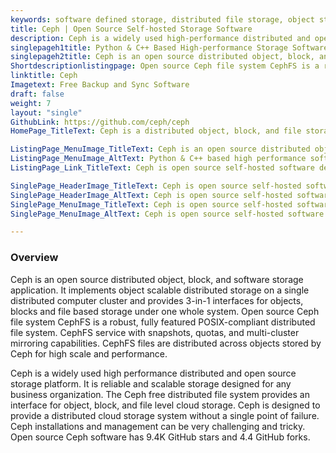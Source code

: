 ```yaml
---
keywords: software defined storage, distributed file storage, object storage system, ceph storage cluster, sds storage, software defined storage solution, open source sds, ceph distributed file system
title: Ceph | Open Source Self-hosted Storage Software
description: Ceph is a widely used high-performance distributed and open source storage platform. It is a reliable and scalable storage tool for any business organization.
singlepageh1title: Python & C++ Based High-performance Storage Software
singlepageh2title: Ceph is an open source distributed object, block, and software defined storage. It is fully featured high performance and reliable distributed file storage.
Shortdescriptionlistingpage: Open source Ceph file system CephFS is a robust, fully featured POSIX-compliant distributed file system. It has snapshots, quotas and multi-cluster mirroring.
linktitle: Ceph
Imagetext: Free Backup and Sync Software
draft: false
weight: 7
layout: "single"
GithubLink: https://github.com/ceph/ceph
HomePage_TitleText: Ceph is a distributed object, block, and file storage platform

ListingPage_MenuImage_TitleText: Ceph is an open source distributed object, block, and software defined storage.
ListingPage_MenuImage_AltText: Python & C++ based high performance software defined storage
ListingPage_Link_TitleText: Ceph is open source self-hosted software defined storage.

SinglePage_HeaderImage_TitleText: Ceph is open source self-hosted software defined storage.
SinglePage_HeaderImage_AltText: Ceph is open source self-hosted software defined storage.
SinglePage_MenuImage_TitleText: Ceph is open source self-hosted software defined storage.
SinglePage_MenuImage_AltText: Ceph is open source self-hosted software defined storage.

---
```


### **Overview**

Ceph is an open source distributed object, block, and software storage application. It implements object scalable distributed storage on a single distributed computer cluster and provides 3-in-1 interfaces for objects, blocks and file based storage under one whole system. Open source Ceph file system CephFS is a robust, fully featured POSIX-compliant distributed file system. CephFS service with snapshots, quotas, and multi-cluster mirroring capabilities. CephFS files are distributed across objects stored by Ceph for high scale and performance.

Ceph is a widely used high performance distributed and open source storage platform. It is reliable and scalable storage designed for any business organization. The Ceph free distributed file system provides an interface for object, block, and file level cloud storage. Ceph is designed to provide a distributed cloud storage system without a single point of failure. Ceph installations and management can be very challenging and tricky. Open source Ceph software has 9.4K GitHub stars and 4.4 GitHub forks.
